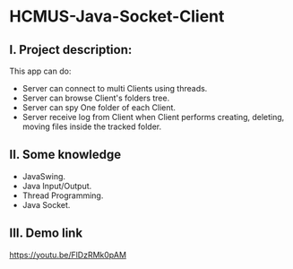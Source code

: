 # HCMUS-Java-Socket-Client
## I. Project description:
This app can do:
- Server can connect to multi Clients using threads.
- Server can browse Client's folders tree.
- Server can spy One folder of each Client.
- Server receive log from Client when Client performs creating, deleting, moving files inside the tracked folder.
## II. Some knowledge 
- JavaSwing.
- Java Input/Output.
- Thread Programming.
- Java Socket.
## III. Demo link
https://youtu.be/FlDzRMk0pAM
